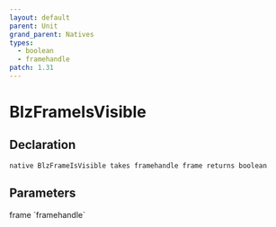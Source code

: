 ```yaml
---
layout: default
parent: Unit
grand_parent: Natives
types:
  - boolean
  - framehandle
patch: 1.31
---
```


# BlzFrameIsVisible

## Declaration

```
native BlzFrameIsVisible takes framehandle frame returns boolean
```

## Parameters
<dl>
  <dt>frame `framehandle`</dt>
  <dd></dd>
</dl>